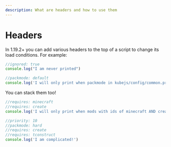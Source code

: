 ```yaml
---
description: What are headers and how to use them
---
```


# Headers

In 1.19.2+ you can add various headers to the top of a script to change its load conditions.
For example:

```js
//ignored: true
console.log("I am never printed")
```

```js
//packmode: default
console.log('I will only print when packmode in kubejs/config/common.properties is set to default')
```

You can stack them too!

```js
//requires: minecraft
//requires: create
console.log('I will only print when mods with ids of minecraft AND create are loaded')
```

```js
//priority: 10
//packmode: hard
//requires: create
//requires: tconstruct
console.log('I am complicated!')
```